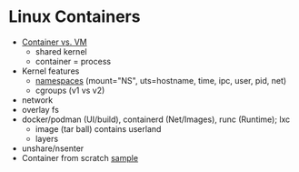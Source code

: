 # Linux Containers
* [Container vs. VM](https://www.pngfind.com/pngs/m/385-3851955_the-correct-containers-vs-vms-image-docker-container.png)
  * shared kernel
  * container = process
* Kernel features
  * [namespaces](https://man7.org/linux/man-pages/man7/namespaces.7.html) (mount="NS", uts=hostname, time, ipc, user, pid, net)
  * cgroups (v1 vs v2)
* network
* overlay fs
* docker/podman (UI/build), containerd (Net/Images), runc (Runtime); lxc
   * image (tar ball) contains userland
   * layers
* unshare/nsenter
* Container from scratch [sample](https://github.com/apinske/simpleos/tree/master/linux/x86)
